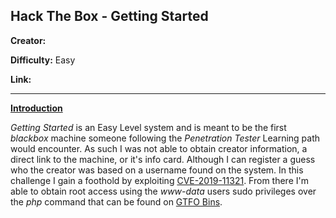 ## **Hack The Box - Getting Started**

**Creator:** 

**Difficulty:** Easy

**Link:** 

---


<ins> **Introduction** </ins>

*Getting Started* is an Easy Level system and is meant to be the first *blackbox* machine someone following the *Penetration Tester* Learning path would encounter. As such I was not able to obtain creator information, a direct link to the machine, or it's info card. Although I can register a guess who the creator was based on a username found on the system.
In this challenge I gain a foothold by exploiting [CVE-2019-11321](https://nvd.nist.gov/vuln/detail/CVE-2019-11231). From there I'm able to obtain root access using the *www-data* users sudo privileges over the *php* command that can be found on [GTFO Bins](https://gtfobins.github.io/gtfobins/php/#sudo).
